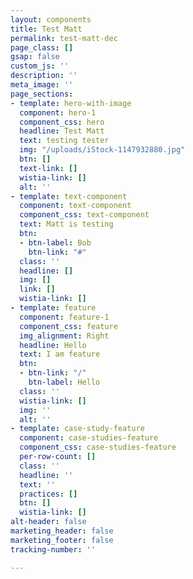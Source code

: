 ```yaml
---
layout: components
title: Test Matt
permalink: test-matt-dec
page_class: []
gsap: false
custom_js: ''
description: ''
meta_image: ''
page_sections:
- template: hero-with-image
  component: hero-1
  component_css: hero
  headline: Test Matt
  text: testing tester
  img: "/uploads/iStock-1147932880.jpg"
  btn: []
  text-link: []
  wistia-link: []
  alt: ''
- template: text-component
  component: text-component
  component_css: text-component
  text: Matt is testing
  btn:
  - btn-label: Bob
    btn-link: "#"
  class: ''
  headline: []
  img: []
  link: []
  wistia-link: []
- template: feature
  component: feature-1
  component_css: feature
  img_alignment: Right
  headline: Hello
  text: I am feature
  btn:
  - btn-link: "/"
    btn-label: Hello
  class: ''
  wistia-link: []
  img: ''
  alt: ''
- template: case-study-feature
  component: case-studies-feature
  component_css: case-studies-feature
  per-row-count: []
  class: ''
  headline: ''
  text: ''
  practices: []
  btn: []
  wistia-link: []
alt-header: false
marketing_header: false
marketing_footer: false
tracking-number: ''

---
```

